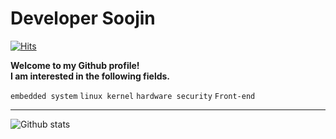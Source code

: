 # Developer Soojin

[![Hits](https://hits.seeyoufarm.com/api/count/incr/badge.svg?url=https%3A%2F%2Fgithub.com%2Fjongja%2FKIMSOOJIN97)](https://hits.seeyoufarm.com)  
  
**Welcome to my Github profile!**  
**I am interested in the following fields.**  
  
`embedded system` `linux kernel` `hardware security` `Front-end`  
  
  ---

![Github stats](https://github-readme-stats.vercel.app/api?username=KIMSOOJIN97&show_icons=true&hide_border=true) 
